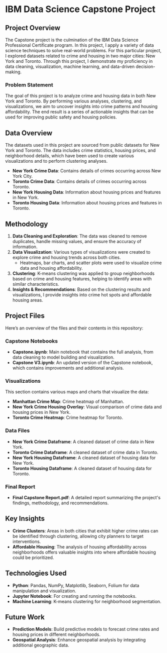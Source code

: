 # IBM Data Science Capstone Project

## Project Overview

The Capstone project is the culmination of the IBM Data Science Professional Certificate program. In this project, I apply a variety of data science techniques to solve real-world problems. For this particular project, I explored datasets related to crime and housing in two major cities: New York and Toronto. Through this project, I demonstrate my proficiency in data cleaning, visualization, machine learning, and data-driven decision-making.

### Problem Statement

The goal of this project is to analyze crime and housing data in both New York and Toronto. By performing various analyses, clustering, and visualizations, we aim to uncover insights into crime patterns and housing affordability. The end result is a series of actionable insights that can be used for improving public safety and housing policies.

## Data Overview

The datasets used in this project are sourced from public datasets for New York and Toronto. The data includes crime statistics, housing prices, and neighborhood details, which have been used to create various visualizations and to perform clustering analyses.

- **New York Crime Data**: Contains details of crimes occurring across New York City.
- **Toronto Crime Data**: Contains details of crimes occurring across Toronto.
- **New York Housing Data**: Information about housing prices and features in New York.
- **Toronto Housing Data**: Information about housing prices and features in Toronto.

## Methodology

1. **Data Cleaning and Exploration**: The data was cleaned to remove duplicates, handle missing values, and ensure the accuracy of information.
2. **Data Visualization**: Various types of visualizations were created to explore crime and housing trends across both cities.
   - Heatmaps, bar charts, and scatter plots were used to visualize crime data and housing affordability.
3. **Clustering**: K-means clustering was applied to group neighborhoods based on crime and housing features, helping to identify areas with similar characteristics.
4. **Insights & Recommendations**: Based on the clustering results and visualizations, I provide insights into crime hot spots and affordable housing areas.

## Project Files

Here’s an overview of the files and their contents in this repository:

### Capstone Notebooks
- **Capstone.ipynb**: Main notebook that contains the full analysis, from data cleaning to model building and visualization.
- **Capstone V3.ipynb**: An updated version of the Capstone notebook, which contains improvements and additional analysis.

### Visualizations
This section contains various maps and charts that visualize the data:
- **Manhattan Crime Map**: Crime heatmap of Manhattan.
- **New York Crime Housing Overlay**: Visual comparison of crime data and housing prices in New York.
- **Toronto Crime Heatmap**: Crime heatmap for Toronto.

### Data Files
- **New York Crime Dataframe**: A cleaned dataset of crime data in New York.
- **Toronto Crime Dataframe**: A cleaned dataset of crime data in Toronto.
- **New York Housing Dataframe**: A cleaned dataset of housing data for New York.
- **Toronto Housing Dataframe**: A cleaned dataset of housing data for Toronto.

### Final Report
- **Final Capstone Report.pdf**: A detailed report summarizing the project's findings, methodology, and recommendations.

## Key Insights

- **Crime Clusters**: Areas in both cities that exhibit higher crime rates can be identified through clustering, allowing city planners to target interventions.
- **Affordable Housing**: The analysis of housing affordability across neighborhoods offers valuable insights into where affordable housing could be prioritized.

## Technologies Used

- **Python**: Pandas, NumPy, Matplotlib, Seaborn, Folium for data manipulation and visualization.
- **Jupyter Notebook**: For creating and running the notebooks.
- **Machine Learning**: K-means clustering for neighborhood segmentation.

## Future Work

- **Prediction Models**: Build predictive models to forecast crime rates and housing prices in different neighborhoods.
- **Geospatial Analysis**: Enhance geospatial analysis by integrating additional geographic data.
